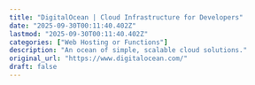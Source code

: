 ```yaml
---
title: "DigitalOcean | Cloud Infrastructure for Developers"
date: "2025-09-30T00:11:40.402Z"
lastmod: "2025-09-30T00:11:40.402Z"
categories: ["Web Hosting or Functions"]
description: "An ocean of simple, scalable cloud solutions."
original_url: "https://www.digitalocean.com/"
draft: false
---
```

